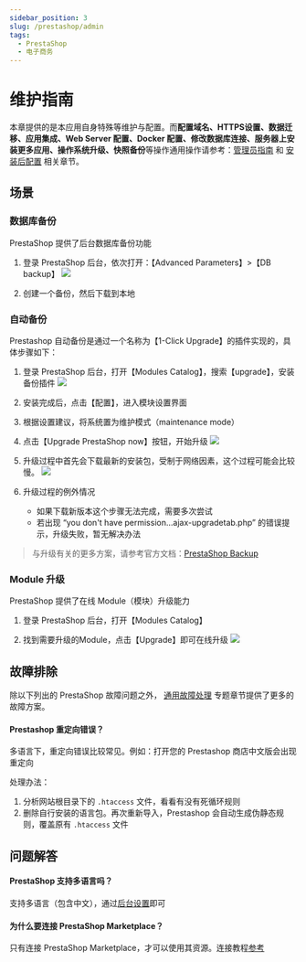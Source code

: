 ```yaml
---
sidebar_position: 3
slug: /prestashop/admin
tags:
  - PrestaShop
  - 电子商务
---
```


# 维护指南

本章提供的是本应用自身特殊等维护与配置。而**配置域名、HTTPS设置、数据迁移、应用集成、Web Server 配置、Docker 配置、修改数据库连接、服务器上安装更多应用、操作系统升级、快照备份**等操作通用操作请参考：[管理员指南](../administrator) 和 [安装后配置](../install/setup) 相关章节。

## 场景

### 数据库备份

PrestaShop 提供了后台数据库备份功能

1. 登录 PrestaShop 后台，依次打开：【Advanced Parameters】>【DB backup】
  ![](https://libs.websoft9.com/Websoft9/DocsPicture/zh/prestashop/prestashop-dbbackup-websoft9.png)

3. 创建一个备份，然后下载到本地

### 自动备份

Prestashop 自动备份是通过一个名称为【1-Click Upgrade】的插件实现的，具体步骤如下：

1. 登录 PrestaShop 后台，打开【Modules Catalog】，搜索【upgrade】，安装备份插件
   ![](https://libs.websoft9.com/Websoft9/DocsPicture/zh/prestashop/prestashop-upgrade001-websoft9.png)

2. 安装完成后，点击【配置】，进入模块设置界面

3. 根据设置建议，将系统置为维护模式（maintenance mode）
   
4. 点击【Upgrade PrestaShop now】按钮，开始升级
   ![](https://libs.websoft9.com/Websoft9/DocsPicture/zh/prestashop/prestashop-upgrade002-websoft9.png)

5. 升级过程中首先会下载最新的安装包，受制于网络因素，这个过程可能会比较慢。
   ![](https://libs.websoft9.com/Websoft9/DocsPicture/zh/prestashop/prestashop-upgrade003-websoft9.png)

6. 升级过程的例外情况

   - 如果下载新版本这个步骤无法完成，需要多次尝试
   - 若出现 “you don't have permission...ajax-upgradetab.php” 的错误提示，升级失败，暂无解决办法

> 与升级有关的更多方案，请参考官方文档：[PrestaShop Backup](https://doc.prestashop.com/display/PS16/Manual+update)

### Module 升级

PrestaShop 提供了在线 Module（模块）升级能力

1. 登录 PrestaShop 后台，打开【Modules Catalog】

2. 找到需要升级的Module，点击【Upgrade】即可在线升级
   ![](https://libs.websoft9.com/Websoft9/DocsPicture/zh/prestashop/prestashop-upgrademodules-websoft9.png)


## 故障排除

除以下列出的 PrestaShop 故障问题之外， [通用故障处理](../troubleshoot) 专题章节提供了更多的故障方案。 

#### Prestashop 重定向错误？

多语言下，重定向错误比较常见。例如：打开您的 Prestashop 商店中文版会出现重定向

处理办法：

1. 分析网站根目录下的 `.htaccess` 文件，看看有没有死循环规则
2. 删除自行安装的语言包。再次重新导入，Prestashop 会自动生成伪静态规则，覆盖原有 `.htaccess` 文件


## 问题解答

#### PrestaShop 支持多语言吗？

支持多语言（包含中文），通过[后台设置](../prestashop#setlanguage)即可

#### 为什么要连接 PrestaShop Marketplace？

只有连接 PrestaShop Marketplace，才可以使用其资源。连接教程[参考](../prestashop#marketplace)